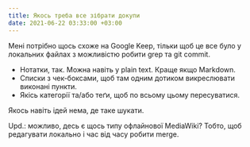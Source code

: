 ```yaml
---
title: Якось треба все зібрати докупи
date: 2021-06-22 03:33:00 +03:00
---
```


Мені потрібно щось схоже на Google Keep, тільки щоб це все було у локальних файлах з можливістю робити grep та git commit.

- Нотатки, так. Можна навіть у plain text. Краще якщо Markdown.
- Списки з чек-боксами, щоб там одним дотиком викреслювати виконані пункти.
- Якісь категорії та/або теґи, щоб по всьому цьому пересуватися.

Якось навіть ідей нема, де таке шукати.

Upd.: можливо, десь є щось типу офлайнової MediaWiki? Тобто, щоб редагувати локально і час від часу робити merge.
